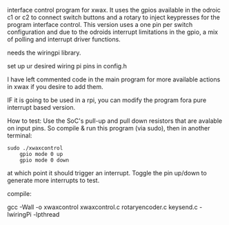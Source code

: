 
interface control program for xwax. It uses the gpios available in the odroic c1 or c2 to connect switch buttons and a rotary to inject keypresses for the program interface control. This version uses a one pin per switch configuration and due to the odroids interrupt limitations in the gpio, a mix of polling and interrupt driver functions.

needs the wiringpi library.

set up ur desired wiring pi pins in config.h

I have left commented code in the main program for more available actions in xwax if you desire to add them.

IF it is going to be used in a rpi, you can modify the program fora pure interrupt based version.


How to test:
 	  Use the SoC's pull-up and pull down resistors that are avalable	on input pins. So compile & run this program (via sudo), then
 	in another terminal:
  
    sudo ./xwaxcontrol      
 	 	gpio mode 0 up
 	 	gpio mode 0 down
 	
  at which point it should trigger an interrupt. Toggle the pin
 	up/down to generate more interrupts to test.


compile:
 
  gcc -Wall -o xwaxcontrol xwaxcontrol.c rotaryencoder.c keysend.c -lwiringPi -lpthread
 
 
